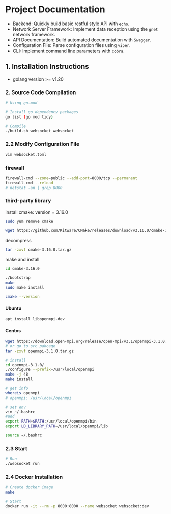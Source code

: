 # Project Documentation

- Backend: Quickly build basic restful style API with `echo`.
- Network Server Framework: Implement data reception using the `gnet` network framework.
- API Documentation: Build automated documentation with `Swagger`.
- Configuration File: Parse configuration files using `viper`.
- CLI: Implement command line parameters with `cobra`.

## 1. Installation Instructions

- golang version >= v1.20

### 2. Source Code Compilation

```bash
# Using go.mod

# Install go dependency packages
go list (go mod tidy)

# Compile
./build.sh websocket websocket
```

### 2.2 Modify Configuration File

```bash
vim websocket.toml
```

### firewall

```bash
firewall-cmd --zone=public --add-port=8000/tcp --permanent
firewall-cmd --reload
# netstat -an | grep 8000
```

### third-party library

install cmake: version = 3.16.0

```bash
sudo yum remove cmake
```

```bash
wget https://github.com/Kitware/CMake/releases/download/v3.16.0/cmake-3.16.0.tar.gz
```

decompress

```bash
tar -zxvf cmake-3.16.0.tar.gz
```

make and install

```bash
cd cmake-3.16.0

./bootstrap
make
sudo make install

cmake --version
```

#### Ubuntu
```bash
apt install libopenmpi-dev
```

#### Centos
```bash
wget https://download.open-mpi.org/release/open-mpi/v3.1/openmpi-3.1.0.tar.gz
# or go to src pakcage
tar -zxvf openmpi-3.1.0.tar.gz

# install
cd openmpi-3.1.0/
./configure --prefix=/usr/local/openmpi
make -j 48
make install

# get info
whereis openmpi 
# openmpi: /usr/local/openmpi

# set env
vim ~/.bashrc
#add
export PATH=$PATH:/usr/local/openmpi/bin
export LD_LIBRARY_PATH=/usr/local/openmpi/lib

source ~/.bashrc
```

### 2.3 Start

```bash
# Run
./websocket run
```

### 2.4 Docker Installation

```bash
# Create docker image
make

# Start
docker run -it --rm -p 8000:8000 --name websocket websocket:dev
```
